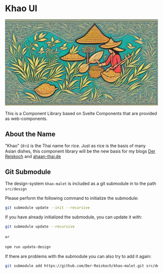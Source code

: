 # Khao UI

![Khao UI](khao_ui_logo.jpg "Khao UI")

This is a Component Library based on Svelte Components that are provided as web-components.

## About the Name

"Khao" (ข้าว) is the Thai name for rice. Just as rice is the basis of many Asian dishes, this component library will be the new basis for my blogs [Der Reiskoch](https://www.der-reiskoch.de/) and [ahaan-thai.de](https://www.ahaan-thai.de/)

## Git Submodule

The design-system `khao-malet` is included as a git submodule in to the path `src/design`

Please perform the following command to initialize the submodule:

```bash
git submodule update --init --recursive
```

If you have already initialized the submodule, you can update it with:

```bash
git submodule update --recursive

or

npm run update-design
```

If there are problems with the submodule you can also try to add it again:

```bash
git submodule add https://github.com/Der-Reiskoch/khao-malet.git src/design

```
